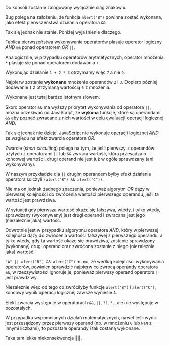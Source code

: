Do konsoli zostanie zalogowany wyłącznie ciąg znaków `A`.

Bug polega na założeniu, że funkcja `alert("B")` powinna zostać wykonana, jako efekt pierwszeństwa działania operatora `&&`.

Tak się jednak nie stanie. Poniżej wyjaśnienie dlaczego.

Tablica pierwszeństwa wykonywania operatorów plasuje operator logiczny _AND_ `&&` ponad operatorem _OR_ `||`.

Analogicznie, w przypadku operatorów arytmetycznych, operator mnożenia `*` plasuje się ponad operatorem dodawania `+`.

Wykonując działanie `1 + 2 * 3` otrzymamy więc `7` a nie `9`.

Najpierw zostanie **wykonane** mnożenie operandów `2` i `3`. Dopiero później dodawanie `1` z otrzymaną wartością `6` z mnożenia.

Wykonane jest tutaj bardzo istotnym słowem.

Skoro operator `&&` ma wyższy priorytet wykonywania od operatora `||`, można oczekiwać od JavaScript, że **wykona** funkcje, które są operandami `&&` aby poznać zwracane z nich wartości w celu ewaluacji operacji logicznej _AND_.

Tak się jednak nie dzieje. JavaScript nie wykonuje operacji logicznej _AND_ ze względu na efekt zwarcia operatora _OR_.

Zwarcie (_short circuiting_) polega na tym, że jeśli pierwszy z operandów użytych z operatorami `||` lub `&&` zwraca wartość, która przesądza o końcowej wartości, drugi operand nie jest już w ogóle sprawdzany (ani wykonywany).

W naszym przykładzie dla `||` drugim operandem byłby efekt działania operatora `&&` czyli `(alert("B") && alert("C"))`.

Nie ma on jednak żadnego znaczenia, ponieważ algorytm _OR_ dąży w pierwszej kolejności do zwrócenia wartości pierwszego operandu, jeśli ta wartość jest prawdziwa.

W sytuacji gdy pierwsza wartość okaże się fałszywa, wtedy, i tylko wtedy, sprawdzany (wykonywany) jest drugi operand i zwracana jest jego (niezależnie jaka) wartość.

Odwrotnie jest w przypadku algorytmu operatora _AND_, który w pierwszej kolejności dąży do zwrócenia wartości fałszywej z pierwszego operandu, a tylko wtedy, gdy ta wartość okaże się prawdziwa, zostanie sprawdzony (wykonany) drugi operand oraz zwrócona zostanie z niego (niezależnie jaka) wartość.

`"A" || alert("B") && alert("C")` mimo, że według kolejności wykonywania operatorów, powinien sprawdzić najpierw co zwrócą operandy operatora `&&`, w rzeczywistości ignoruje je, ponieważ pierwszy operand operatora `||` jest prawdziwy.

Niezależnie więc od tego co zwróciłyby funkcje `alert("B")` i `alert("C")`, końcowy wynik operacji logicznej zawsze wyniesie `A`.

Efekt zwarcia występuje w operatorach `&&`, `||`, `??`, `?.`, ale nie występuje w pozostałych.

W przypadku wspomnianych działań matematycznych, nawet jeśli wynik jest przesądzony przez pierwszy operand (np. w mnożeniu `0` lub `NaN` z innymi liczbami), to pozostałe operandy i tak zostaną wykonane.

Taka tam lekka niekonsekwencja 🤷‍♂️.
